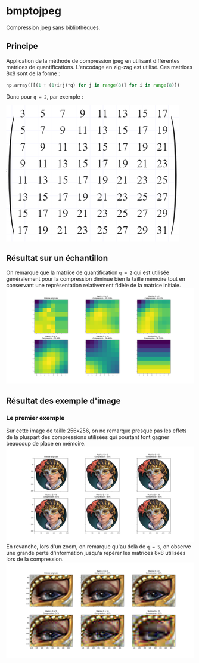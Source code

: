 # bmptojpeg
Compression jpeg sans bibliothèques.

## Principe
Application de la méthode de compression jpeg en utilisant différentes matrices de quantifications.
L'encodage en zig-zag est utilisé.
Ces matrices 8x8 sont de la forme : 
```python
np.array([[(1 + (1+i+j)*q) for j in range(8)] for i in range(8)])
```
Donc pour `q = 2`, par exemple :

![matrice](https://github.com/TomBeranget/bmptojpeg/blob/main/pictures/matrix.PNG?raw=true)

## Résultat sur un échantillon
On remarque que la matrice de quantification `q = 2` qui est utilisée généralement pour la compression diminue bien la taille mémoire tout en conservant une représentation relativement fidèle de la matrice initiale.
![matrice](https://github.com/TomBeranget/bmptojpeg/blob/main/pictures/echantillon.png?raw=true)
## Résultat des exemple d'image
### Le premier exemple
Sur cette image de taille 256x256, on ne remarque presque pas les effets de la pluspart des compressions utilisées qui pourtant font gagner beaucoup de place en mémoire.
![matrice](https://github.com/TomBeranget/bmptojpeg/blob/main/pictures/a2_base.png?raw=true)
En revanche, lors d'un zoom, on remarque qu'au delà de `q = 5`, on observe une grande perte d'information jusqu'a repérer les matrices 8x8 utilisées lors de la compression.
![matrice](https://github.com/TomBeranget/bmptojpeg/blob/main/pictures/a2_zoom.png?raw=true)
